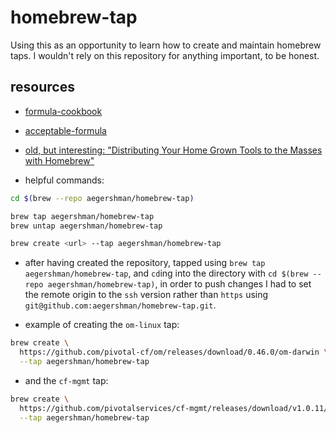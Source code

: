 # homebrew-tap

Using this as an opportunity to learn how to create and maintain homebrew taps. I wouldn't rely on this repository for anything important, to be honest.

## resources

- [formula-cookbook](https://github.com/Homebrew/brew/blob/master/docs/Formula-Cookbook.md)

- [acceptable-formula](https://docs.brew.sh/Acceptable-Formulae)

- [old, but interesting: "Distributing Your Home Grown Tools to the Masses with Homebrew"](https://tech.cars.com/distributing-your-home-grown-tools-to-the-masses-with-homebrew-acb7a62518a8)

- helpful commands:

```sh
cd $(brew --repo aegershman/homebrew-tap)

brew tap aegershman/homebrew-tap
brew untap aegershman/homebrew-tap

brew create <url> --tap aegershman/homebrew-tap
```

- after having created the repository, tapped using `brew tap aegershman/homebrew-tap`, and `cd`ing into the directory with `cd $(brew --repo aegershman/homebrew-tap)`, in order to push changes I had to set the remote origin to the `ssh` version rather than `https` using `git@github.com:aegershman/homebrew-tap.git`.

- example of creating the `om-linux` tap:

```sh
brew create \
  https://github.com/pivotal-cf/om/releases/download/0.46.0/om-darwin \
  --tap aegershman/homebrew-tap
```

- and the `cf-mgmt` tap:

```sh
brew create \
  https://github.com/pivotalservices/cf-mgmt/releases/download/v1.0.11/cf-mgmt-config-osx \
  --tap aegershman/homebrew-tap
```

